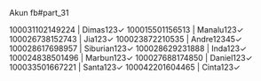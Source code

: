 Akun fb#part_31

100031102149224 | Dimas123✓
100015501156513 | Manalu123✓
100026738152743 | Jia123✓
100023872210535 | Andre12345✓
100028617698957 | Siburian123✓
100028629231888 | Inda123✓
100024838501496 | Marbun123✓
100027688174850 | Daniel123✓
100033501667221 | Santa123✓
100042201604465 | Cinta123✓
